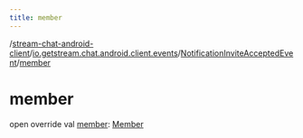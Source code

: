 ```yaml
---
title: member
---
```

/[stream-chat-android-client](../../index.md)/[io.getstream.chat.android.client.events](../index.md)/[NotificationInviteAcceptedEvent](index.md)/[member](member.md)  
  
  
  
# member  
open override val [member](member.md): [Member](../../io.getstream.chat.android.client.models/Member/index.md)
